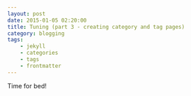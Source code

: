 ```yaml
---
layout: post
date: 2015-01-05 02:20:00
title: Tuning (part 3 - creating category and tag pages)
category: blogging
tags: 
    - jekyll
    - categories
    - tags
    - frontmatter
---
```

Time for bed!
